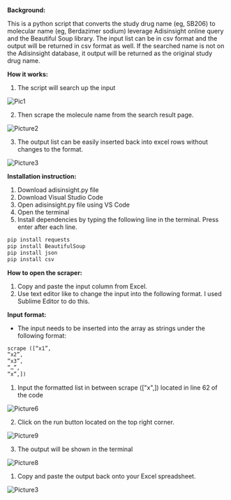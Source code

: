 **Background:**

This is a python script that converts the study drug name (eg, SB206) to molecular name (eg, Berdazimer sodium) leverage Adisinsight online query and the Beautiful Soup library. The input list can be in csv format and the output will be returned in csv format as well. If the searched name is not on the Adisinsight database, it output will be returned as the original study drug name.

**How it works:**

1. The script will search up the input

![Pic1](https://user-images.githubusercontent.com/112147745/193520137-820f30e8-8180-4dbb-b5e1-77b14ce7051b.png)

2. Then scrape the molecule name from the search result page.

![Picture2](https://user-images.githubusercontent.com/112147745/193520398-df9de114-674d-4770-a8f9-616608d7456b.png)

3. The output list can be easily inserted back into excel rows without changes to the format.

![Picture3](https://user-images.githubusercontent.com/112147745/193520410-e480d1bb-5724-4161-843c-4101d63fdf96.png)

**Installation instruction:**

1. Download adisinsight.py file
2. Download Visual Studio Code
3. Open adisinsight.py file using VS Code
4. Open the terminal
5. Install dependencies by typing the following line in the terminal. Press enter after each line.

```python
pip install requests
pip install BeautifulSoup
pip install json
pip install csv
```
**How to open the scraper:**

1. Copy and paste the input column from Excel.
2. Use text editor like to change the input into the following format. I used Sublime Editor to do this.

**Input format:**

- The input needs to be inserted into the array as strings under the following format:
```python
scrape ([“x1”,
“x2”,
“x3”,
“…”,
“x”,])
```

1. Input the formatted list in between scrape (["x",]) located in line 62 of the code

![Picture6](https://user-images.githubusercontent.com/112147745/193520425-1adcffa0-ed46-4b7b-880f-0fa4e0960a33.png)

2. Click on the run button located on the top right corner.

![Picture9](https://user-images.githubusercontent.com/112147745/193521534-bfe193df-556e-44e1-92f1-c24ff96a1e1d.png)

3. The output will be shown in the terminal

![Picture8](https://user-images.githubusercontent.com/112147745/193520436-cf9474a4-c7e4-429d-83b4-5767c99563c8.png)

1. Copy and paste the output back onto your Excel spreadsheet.

![Picture3](https://user-images.githubusercontent.com/112147745/193520410-e480d1bb-5724-4161-843c-4101d63fdf96.png)
